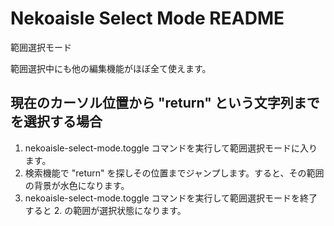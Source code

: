# Nekoaisle Select Mode README

範囲選択モード

範囲選択中にも他の編集機能がほぼ全て使えます。

## 現在のカーソル位置から "return" という文字列までを選択する場合
1. nekoaisle-select-mode.toggle コマンドを実行して範囲選択モードに入ります。
2. 検索機能で "return" を探しその位置までジャンプします。すると、その範囲の背景が水色になります。
3. nekoaisle-select-mode.toggle コマンドを実行して範囲選択モードを終了すると 2. の範囲が選択状態になります。


